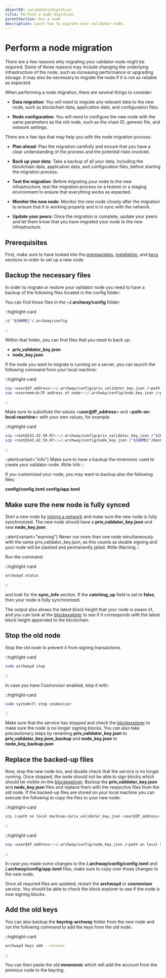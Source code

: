 ```yaml
---
objectID: validators|migration
title: Perform a node migration
parentSection: Run a node
description: Learn how to migrate your validator node.
---
```



# Perform a node migration

There are a few reasons why migrating your validator node might be required. Some of those reasons may include changing the underlying infrastructure of the node, such as increasing performance or upgrading storage. It may also be necessary to migrate the node if it is not as reliable as expected.

When performing a node migration, there are several things to consider:

- **Data migration**: You will need to migrate any relevant data to the new node, such as blockchain data, application data, and configuration files.

- **Node configuration**: You will need to configure the new node with the same parameters as the old node, such as the chain ID, genesis file, and network settings.

There are a few tips that may help you with the node migration process:

- **Plan ahead**: Plan the migration carefully and ensure that you have a clear understanding of the process and the potential risks involved.

- **Back up your data**: Take a backup of all your data, including the blockchain data, application data, and configuration files, before starting the migration process.

- **Test the migration**: Before migrating your node to the new infrastructure, test the migration process on a testnet or a staging environment to ensure that everything works as expected.

- **Monitor the new node**: Monitor the new node closely after the migration to ensure that it is working properly and is in sync with the network.

- **Update your peers**: Once the migration is complete, update your peers and let them know that you have migrated your node to the new infrastructure.

## Prerequisites

First, make sure to have looked into the [prerequisites](/validators/running-a-node/prerequisites), [installation](/validators/running-a-node/install), and [keys](/validators/running-a-node/keys) sections in order to set up a new node.

## Backup the necessary files

In order to migrate or restore your validator node you need to have a backup of the following files located in the config folder:

You can find those files in the **~/.archway/config** folder:

::highlight-card
```bash
cd "${HOME}"/.archway/config
```
::

Within that folder, you can find files that you need to back up:
- **priv_validator_key.json**
- **node_key.json**


If the node you want to migrate is running on a server, you can launch the following command from your local machine:

::highlight-card
```bash
scp <user@IP_address>:~/.archway/config/priv_validator_key.json /<path-on-local-machine>/priv_validator_key.json
scp <username>@<IP address of node>:~/.archway/config/node_key.json /<path-on-local-machine>/node_key.json
```
::


Make sure to substitute the values <**user@IP_address**> and <**path-on-local-machine**> with your own values, for example:

::highlight-card
```bash
scp <root@143.42.59.97>:~/.archway/config/priv_validator_key.json /"${HOME}"/Desktop/priv_validator_key.json
scp <root@143.42.59.97>:~/.archway/config/node_key.json /"${HOME}"/Desktop/node_key.json
```
::



::alert{variant="info"}
Make sure to have a backup the mnemonic used to create your validator node.
#title
Info
::


If you customized your node, you may want to backup also the following files: 

**config/config.toml**
**config/app.toml**


## Make sure the new node is fully synced

Start a new node by [joining a network](/validators/running-a-node/join-a-network/overview) and make sure the new node is fully synchronized. The new node should have a **priv_validator_key.json** and new **node_key.json**.


::alert{variant="warning"}
Never run more than one node simultaneously with the same priv_validator_key.json, as this counts as double signing and your node will be slashed and permanently jailed.
#title
Warning
::


Run the command:

::highlight-card
```bash
archwayd status
```
::

and look for the **sync_info** section. If the **catching_up** field is set to **false**, then your node is fully synchronized.

The output also shows the latest block height that your node is aware of, and you can look at the [blockexplorer](/resources/blockexplorers) to see if it corresponds with the latest block height appended to the blockchain.

## Stop the old node

Stop the old node to prevent it from signing transactions.

::highlight-card
```bash
sudo archwayd stop
```
::


In case you have Cosmovisor enabled, stop it with:

::highlight-card
```bash
sudo systemctl stop cosmovisor
```
::


Make sure that the service has stopped and check the [blockexplorer](/resources/blockexplorers) to make sure the node is no longer signing blocks. You can also take precautionary steps by renaming **priv_validator_key.json** to **priv_validator_key.json_backup** and **node_key.json** to **node_key_backup.json**


## Replace the backed-up files

Now, stop the new node too, and double check that the service is no longer running. Once stopped, the node should not be able to sign blocks which should be visible on the [blockexplorer](/resources/blockexplorers). Backup the **priv_validator_key.json** and **node_key.json** files and replace them with the respective files from the old node. If the backed-up files are stored on your local machine you can execute the following to copy the files to your new node:

::highlight-card
```bash
scp /<path on local machine>/priv_validator_key.json <user@IP_address>:~/.archway/config/priv_validator_key.json
```
::

::highlight-card
```bash
scp <user@IP_address>:~/.archway/config/node_key.json /<path on local machine>/node_key.json
```
::

In case you made some changes to the **/.archway/config/config.toml** and **/.archway/config/app.toml** files, make sure to copy over those changes to the new node.


Once all required files are updated, restart the **archwayd** or **cosmovisor** service. You should be able to check the block explorer to see if the node is now signing blocks.



## Add the old keys

You can also backup the **keyring-archway** folder from the new node and run the following command to add the keys from the old node:


::highlight-card

```bash
archwayd keys add --recover

```
::

You can then paste the old **mnemonic** which will add the account from the previous node to the keyring.